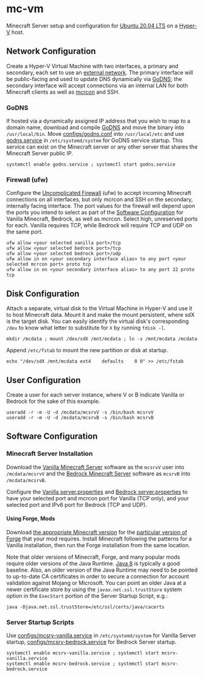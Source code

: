 # mc-vm
Minecraft Server setup and configuration for [Ubuntu 20.04 LTS](https://ubuntu.com) on a [Hyper-V](https://docs.microsoft.com/en-us/virtualization/hyper-v-on-windows/) host.

## Network Configuration

Create a Hyper-V Virtual Machine with two interfaces, a primary and secondary, each set to use an [external network](https://docs.microsoft.com/en-us/virtualization/hyper-v-on-windows/quick-start/connect-to-network).  The primary interface will be public-facing and used to update DNS dynamically via [GoDNS](/TimothyYe/godns); the secondary interface will accept connections via an internal LAN for both Minecraft clients as well as [mcrcon](/Tiiffi/mcrcon) and SSH.

### GoDNS

If hosted via a dynamically assigned IP address that you wish to map to a domain name, download and compile [GoDNS](https://github.com/TimothyYe/godns) and move the binary into `/usr/local/bin`.  Move [configs/godns.conf](configs/godns.json) into `/usr/local/etc` and use [godns.service](configs/godns.service) in `/etc/systemd/system` for GoDNS service startup.  This service can exist on the Minecraft server or any other server that shares the Minecraft Server public IP.

`systemctl enable godns.service ; systemctl start godns.service`

### Firewall (ufw)

Configure the [Uncomplicated Firewall](https://wiki.ubuntu.com/UncomplicatedFirewall) (ufw) to accept incoming Minecraft connections on all interfaces, but only mcrcon and SSH on the secondary, internally facing interface.  The port values for the firewall will depend upon the ports you intend to select as part of the [Software Configuration](#software-configuration) for Vanilla Minecraft, Bedrock, as well as mcrcon.  Select high, unreserved ports for each.  Vanilla requires TCP, while Bedrock will require TCP and UDP on the same port.

`ufw allow <your selected vanilla port>/tcp`  
`ufw allow <your selected bedrock port>/tcp`  
`ufw allow <your selected bedrock port>/udp`  
`ufw allow in on <your secondary interface alias> to any port <your selected mcrcon port> proto tcp`  
`ufw allow in on <your secondary interface alias> to any port 22 proto tcp`

## Disk Configuration

Attach a separate, virtual disk to the Virtual Machine in Hyper-V and use it to host Minecraft data.  Mount it and make the mount persistent, where sdX is the target disk.  You can easily identify the virtual disk's corresponding `/dev` to know what letter to substitute for `X` by running `fdisk -l`.

`mkdir /mcdata ; mount /dev/sdX /mnt/mcdata ; ln -s /mnt/mcdata /mcdata`

Append `/etc/fstab` to mount the new partition or disk at startup.

`echo "/dev/sdX	/mnt/mcdata	ext4	defaults	0 0" >> /etc/fstab`

## User Configuration

Create a user for each server instance, where V or B indicate Vanilla or Bedrock for the sake of this example.

`useradd -r -m -U -d /mcdata/mcsrvV -s /bin/bash mcsrvV`  
`useradd -r -m -U -d /mcdata/mcsrvB -s /bin/bash mcsrvB`

## Software Configuration

### Minecraft Server Installation

Download the [Vanilla Minecraft Server](https://www.minecraft.net/en-us/download/server) software as the `mcsrvV` user into `/mcdata/mcsrvV` and the [Bedrock Minecraft Server](https://www.minecraft.net/en-us/download/server/bedrock) software as `mcsrvB` into `/mcdata/mcsrvB`.

Configure the [Vanilla server.properties](configs/mcsrvV/server.properties) and [Bedrock server.properties](configs//mcsrvB/server.properties) to have your selected port and mcrcon port for Vanilla (TCP only), and your selected port and IPv6 port for Bedrock (TCP and UDP).

#### Using Forge, Mods

Download [the appropriate Minecraft version](https://mcversions.net) for the [particular version of Forge](https://files.minecraftforge.net/net/minecraftforge/forge/) that your mod requires.  Install Minecraft following the patterns for a Vanilla installation, then run the Forge installation from the same location.

Note that older versions of Minecraft, Forge, and many popular mods require older versions of the Java Runtime.  [Java 8](https://www.java.com/en/download/manual.jsp) is typically a good baseline.  Also, an older version of the Java Runtime may need to be pointed to up-to-date CA certificates in order to secure a connection for account validation against Mojang or Microsoft.  You can point an older Java at a newer certificate store by using the `javax.net.ssl.trustStore` system option in the `ExecStart` portion of the Server Startup Script, e.g.:

`java -Djava.net.ssl.trustStore=/etc/ssl/certs/java/cacerts`

### Server Startup Scripts

Use [configs/mcsrv-vanilla.service](configs/mcsrv-vanilla.service) in `/etc/systemd/system` for Vanilla Server startup, [configs/mcsrv-bedrock.service](configs/mcsrv-bedrock.service) for Bedrock Server startup.

`systemctl enable mcsrv-vanilla.service ; systemctl start mcsrv-vanilla.service`  
`systemctl enable mcsrv-bedrock.service ; systemctl start mcsrv-bedrock.service`

